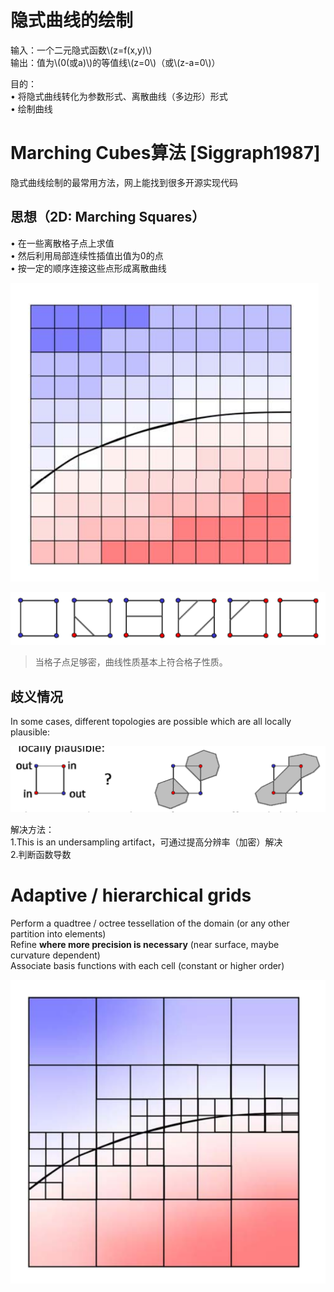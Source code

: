 # 隐式曲线的绘制   

输入：一个二元隐式函数\\(z=f(x,y)\\)     
输出：值为\\(0(或a)\\)的等值线\\(z=0\\)（或\\(z-a=0\\)）    

目的：     
• 将隐式曲线转化为参数形式、离散曲线（多边形）形式     
• 绘制曲线    


# Marching Cubes算法 [Siggraph1987]    

隐式曲线绘制的最常用方法，网上能找到很多开源实现代码    

## 思想（2D: Marching Squares）    

• 在一些离散格子点上求值     
• 然后利用局部连续性插值出值为0的点     
• 按一定的顺序连接这些点形成离散曲线    

![](../assets/瘾曲6.png)    

![](../assets/瘾曲7.png)    

> 当格子点足够密，曲线性质基本上符合格子性质。 

## 歧义情况   

In some cases, different topologies are possible which are all locally plausible:      

![](../assets/瘾曲8.png) 

解决方法：  
1.This is an undersampling artifact，可通过提高分辨率（加密）解决      
2.判断函数导数

# Adaptive / hierarchical grids

Perform a quadtree / octree tessellation of the domain (or any other partition into elements)     
Refine **where more precision is necessary** (near surface, maybe curvature dependent)      
Associate basis functions with each cell (constant or higher order)     

![](../assets/瘾曲9.png) 
